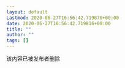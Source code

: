 ```yaml
---
layout: default
Lastmod: 2020-06-27T16:56:42.719870+00:00
date: 2020-06-27T16:56:42.719816+00:00
title: ""
author: ""
tags: []
---
```


该内容已被发布者删除


